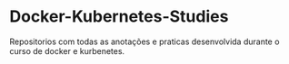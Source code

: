 # Docker-Kubernetes-Studies
Repositorios com todas as anotações e praticas desenvolvida durante o curso de docker e kurbenetes.
